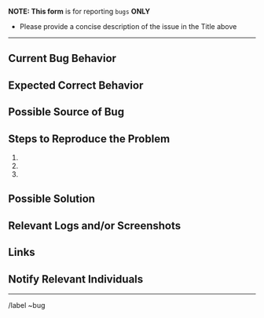 **NOTE: This form** is for reporting `bugs` **ONLY**

<!-- If you are NOT reporting a bug please use a different issue template -->
<!-- See our CONTRIBUTING guide to learn how we work with contributions, and thus to make the most of your awesome time and effort -->

* Please provide a concise description of the issue in the Title above

--------------------------------------------------------------------------------
## Current Bug Behavior
<!-- What is the behavior that currently happens, that is not expected? -->


## Expected Correct Behavior 
<!-- What is the behavior you should see instead? -->


## Possible Source of Bug
<!-- If you can, provide a link to the line of code that might be responsible for the problem -->


## Steps to Reproduce the Problem
<!-- How one can reproduce the issue - this is very important -->
<!--Provide a link to a live example, or an unambiguous set of steps to reproduce this bug -->
1.  
2.  
3.  


## Possible Solution
<!-- Suggest a bug fix, if possible --> 
<!-- Describe the change you are proposing, and include any key implementation details -->


## Relevant Logs and/or Screenshots
<!-- Paste any relevant logs - please use code blocks (```) to format console output, --> 
<!-- logs, and code, as it's very hard to read otherwise. -->


## Links
<!-- Post any links below to other info, resources, or examples that may be of help --> 
<!-- in understanding the bug or designing a fix -->


## Notify Relevant Individuals
<!-- Add the gitlab handles of specific individuals here to notify them directly -->


--------------------------------------------------------------------------------
/label ~bug

<!-- Add further specification to the issue using the drop-down lists below, as appropriate -->

